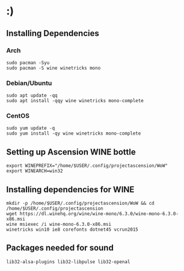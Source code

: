 # :)

## Installing Dependencies 

### Arch 
```
sudo pacman -Syu 
sudo pacman -S wine winetricks mono 
```

### Debian/Ubuntu 
```
sudo apt update -qq 
sudo apt install -qqy wine winetricks mono-complete 
```

### CentOS
```
sudo yum update -q 
sudo yum install -qy wine winetricks mono-complete 
```

## Setting up Ascension WINE bottle 
```
export WINEPREFIX="/home/$USER/.config/projectascension/WoW"
export WINEARCH=win32
```

## Installing dependencies for WINE
```
mkdir -p /home/$USER/.config/projectascension/WoW && cd /home/$USER/.config/projectascension
wget https://dl.winehq.org/wine/wine-mono/6.3.0/wine-mono-6.3.0-x86.msi
wine msiexec /i wine-mono-6.3.0-x86.msi
winetricks win10 ie8 corefonts dotnet45 vcrun2015
```
## Packages needed for sound
```
lib32-alsa-plugins lib32-libpulse lib32-openal
```
